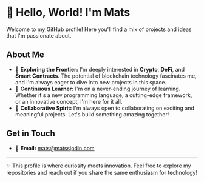 # 👋 Hello, World! I'm Mats

Welcome to my GitHub profile! Here you'll find a mix of projects and ideas that I'm passionate about.

## About Me
- 🔭 **Exploring the Frontier:** I'm deeply interested in **Crypto**, **DeFi**, and **Smart Contracts**. The potential of blockchain technology fascinates me, and I'm always eager to dive into new projects in this space.
- 🌱 **Continuous Learner:** I'm on a never-ending journey of learning. Whether it's a new programming language, a cutting-edge framework, or an innovative concept, I'm here for it all.
- 🤝 **Collaborative Spirit:** I'm always open to collaborating on exciting and meaningful projects. Let's build something amazing together!

## Get in Touch
- 📧 **Email:** [mats@matssjodin.com](mailto:mats@matssjodin.com)

---

✨ This profile is where curiosity meets innovation. Feel free to explore my repositories and reach out if you share the same enthusiasm for technology!

<!---
matssjodin/matssjodin is a ✨ special ✨ repository because its `README.md` (this file) appears on your GitHub profile.
You can click the Preview link to take a look at your changes.
--->
